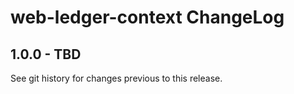 # web-ledger-context ChangeLog

## 1.0.0 - TBD

See git history for changes previous to this release.
